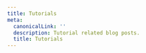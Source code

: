 ```yaml
---
title: Tutorials
meta:
  canonicalLink: ''
  description: Tutorial related blog posts.
  title: Tutorials
---
```


